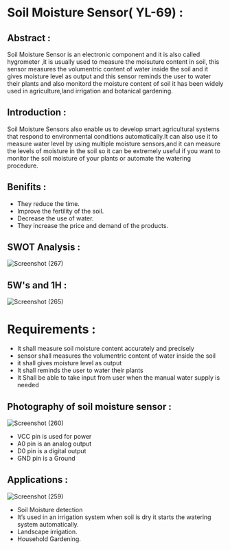 # Soil Moisture Sensor( YL-69) :

## Abstract : 
Soil Moisture Sensor is an electronic component and it is also called hygrometer ,it is usually used to measure the moisuture content in soil, this sensor measures the volumentric content of water inside the soil and it gives moisture level as output and this sensor reminds the user to water their plants and also monitord the moisture content of soil it has been widely used in agriculture,land irrigation and botanical gardening.


## Introduction :       
Soil Moisture Sensors also enable us to develop smart agricultural systems that respond to environmental conditions automatically.It can also use it to measure water level by using multiple moisture sensors,and it can measure the levels of moisture in the soil so it can be extremely useful if you want to monitor the soil moisture of your plants or automate the watering procedure.

## Benifits :
* They reduce the time.
* Improve the fertility of the soil.
* Decrease the use of water.
* They increase the price and demand of the products.

## SWOT Analysis :
![Screenshot (267)](https://user-images.githubusercontent.com/98826329/163223449-2af96068-e4c5-4495-b837-5da4e3455c51.png)

## 5W's and 1H :
![Screenshot (265)](https://user-images.githubusercontent.com/98826329/163223565-945b45b5-5b0a-48a6-96f1-41cb3d688261.png)



# Requirements :
* It shall measure soil moisture content accurately and precisely
* sensor shall measures the volumentric content of water inside the soil
* it shall gives moisture level as output 
* It shall reminds the user to water their plants 
* It Shall be able to take input from user when the manual water supply is needed

## Photography of soil moisture sensor :
![Screenshot (260)](https://user-images.githubusercontent.com/98826329/162587527-dd2daeee-668e-4d63-a1ab-f8cac5a5bec5.png)

  * VCC pin is used for power
  * A0 pin is an analog output
  * D0 pin is a digital output
  * GND pin is a Ground



## Applications :
![Screenshot (259)](https://user-images.githubusercontent.com/98826329/162587093-cf349fb0-36b6-4df1-b053-25c07494fc61.png)

* Soil Moisture detection
* It’s used in an irrigation system when soil is dry it starts the watering system automatically.
* Landscape irrigation.
* Household Gardening.
